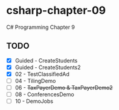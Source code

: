 # csharp-chapter-09
C# Programming Chapter 9

## TODO
- [X] Guided - CreateStudents
- [X] Guided - CreateStudents2
- [X] 02 - TestClassifiedAd
- [ ] 04 - TilingDemo
- [ ] 06 - ~~TaxPayerDemo & TaxPayerDemo2~~
- [ ] 08 - ConferencesDemo
- [ ] 10 - DemoJobs
